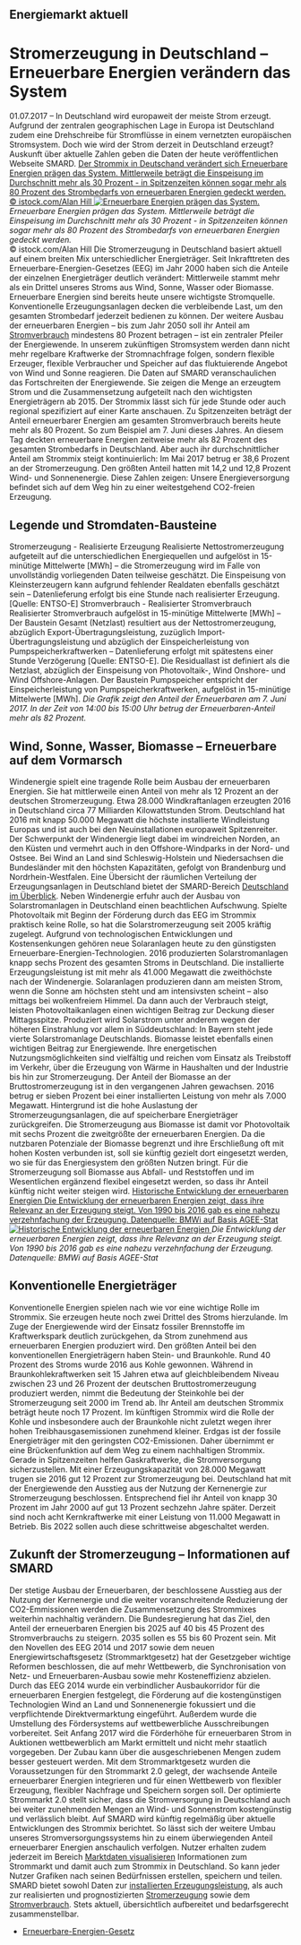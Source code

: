 





## Energiemarkt aktuell
# Stromerzeugung in Deutschland – Erneuerbare Energien verändern das System


01.07.2017 – In Deutschland wird europaweit der meiste Strom erzeugt. Aufgrund der zentralen geographischen Lage in Europa ist Deutschland zudem eine Drehschreibe für Stromflüsse in einem vernetzten europäischen Stromsystem. Doch wie wird der Strom derzeit in Deutschland erzeugt? Auskunft über aktuelle Zahlen geben die Daten der heute veröffentlichen Webseite SMARD.
[ Der Strommix in Deutschand verändert sich Erneuerbare Energien prägen das System. Mittlerweile beträgt die Einspeisung im Durchschnitt mehr als 30 Prozent - in Spitzenzeiten können sogar mehr als 80 Prozent des Strombedarfs von erneuerbaren Energien gedeckt werden. © istock.com/Alan Hill ![Erneuerbare Energien prägen das System. ](https://www.smard.de/resource/image/492/landscape_ratio2x1/1200/600/7bcd78efdbf2625da966f8625742f89/D72632E3EE9F4DCF28DD861B80156DA1/strommix-titel.jpg) ](https://www.smard.de/resource/blob/492/94451c41991ed8cf5af35ae23260aae9/strommix-titel-data.jpg)
_Erneuerbare Energien prägen das System. Mittlerweile beträgt die Einspeisung im Durchschnitt mehr als 30 Prozent - in Spitzenzeiten können sogar mehr als 80 Prozent des Strombedarfs von erneuerbaren Energien gedeckt werden._  
© istock.com/Alan Hill
Die Stromerzeugung in Deutschland basiert aktuell auf einem breiten Mix unterschiedlicher Energieträger. Seit Inkrafttreten des Erneuerbare-Energien-Gesetzes (EEG) im Jahr 2000 haben sich die Anteile der einzelnen Energieträger deutlich verändert: Mittlerweile stammt mehr als ein Drittel unseres Stroms aus Wind, Sonne, Wasser oder Biomasse. Erneuerbare Energien sind bereits heute unsere wichtigste Stromquelle. Konventionelle Erzeugungsanlagen decken die verbleibende Last, um den gesamten Strombedarf jederzeit bedienen zu können. Der weitere Ausbau der erneuerbaren Energien – bis zum Jahr 2050 soll ihr Anteil am [Stromverbrauch](https://www.smard.de/page/home/wiki-article/446/2556/stromverbrauch) mindestens 80 Prozent betragen – ist ein zentraler Pfeiler der Energiewende. In unserem zukünftigen Stromsystem werden dann nicht mehr regelbare Kraftwerke der Stromnachfrage folgen, sondern flexible Erzeuger, flexible Verbraucher und Speicher auf das fluktuierende Angebot von Wind und Sonne reagieren.
Die Daten auf SMARD veranschaulichen das Fortschreiten der Energiewende. Sie zeigen die Menge an erzeugtem Strom und die Zusammensetzung aufgeteilt nach den wichtigsten Energieträgern ab 2015. Der Strommix lässt sich für jede Stunde oder auch regional spezifiziert auf einer Karte anschauen.
Zu Spitzenzeiten beträgt der Anteil erneuerbarer Energien am gesamten Stromverbrauch bereits heute mehr als 80 Prozent. So zum Beispiel am 7. Juni dieses Jahres. An diesem Tag deckten erneuerbare Energien zeitweise mehr als 82 Prozent des gesamten Strombedarfs in Deutschland. Aber auch ihr durchschnittlicher Anteil am Strommix steigt kontinuierlich: Im Mai 2017 betrug er 38,6 Prozent an der Stromerzeugung. Den größten Anteil hatten mit 14,2 und 12,8 Prozent Wind- und Sonnenenergie. Diese Zahlen zeigen: Unsere Energieversorgung befindet sich auf dem Weg hin zu einer weitestgehend CO2-freien Erzeugung.




  


  

## Legende und Stromdaten-Bausteine
Stromerzeugung - Realisierte Erzeugung 
Realisierte Nettostromerzeugung aufgeteilt auf die unterschiedlichen Energiequellen und aufgelöst in 15-minütige Mittelwerte [MWh] – die Stromerzeugung wird im Falle von unvollständig vorliegenden Daten teilweise geschätzt. Die Einspeisung von Kleinsterzeugern kann aufgrund fehlender Realdaten ebenfalls geschätzt sein – Datenlieferung erfolgt bis eine Stunde nach realisierter Erzeugung. [Quelle: ENTSO-E]
Stromverbrauch - Realisierter Stromverbrauch 
Realisierter Stromverbrauch aufgelöst in 15-minütige Mittelwerte [MWh] – Der Baustein Gesamt (Netzlast) resultiert aus der Nettostromerzeugung, abzüglich Export-Übertragungsleistung, zuzüglich Import-Übertragungsleistung und abzüglich der Einspeicherleistung von Pumpspeicherkraftwerken – Datenlieferung erfolgt mit spätestens einer Stunde Verzögerung [Quelle: ENTSO-E]. Die Residuallast ist definiert als die Netzlast, abzüglich der Einspeisung von Photovoltaik-, Wind Onshore- und Wind Offshore-Anlagen. Der Baustein Pumpspeicher entspricht der Einspeicherleistung von Pumpspeicherkraftwerken, aufgelöst in 15-minütige Mittelwerte [MWh].
_Die Grafik zeigt den Anteil der Erneuerbaren am 7. Juni 2017. In der Zeit von 14:00 bis 15:00 Uhr betrug der Erneuerbaren-Anteil mehr als 82 Prozent._
## Wind, Sonne, Wasser, Biomasse – Erneuerbare auf dem Vormarsch
Windenergie spielt eine tragende Rolle beim Ausbau der erneuerbaren Energien. Sie hat mittlerweile einen Anteil von mehr als 12 Prozent an der deutschen Stromerzeugung. Etwa 28.000 Windkraftanlagen erzeugten 2016 in Deutschland circa 77 Milliarden Kilowattstunden Strom. Deutschland hat 2016 mit knapp 50.000 Megawatt die höchste installierte Windleistung Europas und ist auch bei den Neuinstallationen europaweit Spitzenreiter. Der Schwerpunkt der Windenergie liegt dabei im windreichen Norden, an den Küsten und vermehrt auch in den Offshore-Windparks in der Nord- und Ostsee. Bei Wind an Land sind Schleswig-Holstein und Niedersachsen die Bundesländer mit den höchsten Kapazitäten, gefolgt von Brandenburg und Nordrhein-Westfalen. Eine Übersicht der räumlichen Verteilung der Erzeugungsanlagen in Deutschland bietet der SMARD-Bereich [Deutschland im Überblick](https://www.smard.de/home/ueberblick).
Neben Windenergie erfuhr auch der Ausbau von Solarstromanlagen in Deutschland einen beachtlichen Aufschwung. Spielte Photovoltaik mit Beginn der Förderung durch das EEG im Strommix praktisch keine Rolle, so hat die Solarstromerzeugung seit 2005 kräftig zugelegt. Aufgrund von technologischen Entwicklungen und Kostensenkungen gehören neue Solaranlagen heute zu den günstigsten Erneuerbare-Energien-Technologien. 2016 produzierten Solarstromanlagen knapp sechs Prozent des gesamten Stroms in Deutschland. Die installierte Erzeugungsleistung ist mit mehr als 41.000 Megawatt die zweithöchste nach der Windenergie. Solaranlagen produzieren dann am meisten Strom, wenn die Sonne am höchsten steht und am intensivsten scheint – also mittags bei wolkenfreiem Himmel. Da dann auch der Verbrauch steigt, leisten Photovoltaikanlagen einen wichtigen Beitrag zur Deckung dieser Mittagsspitze. Produziert wird Solarstrom unter anderem wegen der höheren Einstrahlung vor allem in Süddeutschland: In Bayern steht jede vierte Solarstromanlage Deutschlands.
Biomasse leistet ebenfalls einen wichtigen Beitrag zur Energiewende. Ihre energetischen Nutzungsmöglichkeiten sind vielfältig und reichen vom Einsatz als Treibstoff im Verkehr, über die Erzeugung von Wärme in Haushalten und der Industrie bis hin zur Stromerzeugung. Der Anteil der Biomasse an der Bruttostromerzeugung ist in den vergangenen Jahren gewachsen. 2016 betrug er sieben Prozent bei einer installierten Leistung von mehr als 7.000 Megawatt. Hintergrund ist die hohe Auslastung der Stromerzeugungsanlagen, die auf speicherbare Energieträger zurückgreifen. Die Stromerzeugung aus Biomasse ist damit vor Photovoltaik mit sechs Prozent die zweitgrößte der erneuerbaren Energien. Da die nutzbaren Potenziale der Biomasse begrenzt und ihre Erschließung oft mit hohen Kosten verbunden ist, soll sie künftig gezielt dort eingesetzt werden, wo sie für das Energiesystem den größten Nutzen bringt. Für die Stromerzeugung soll Biomasse aus Abfall- und Reststoffen und im Wesentlichen ergänzend flexibel eingesetzt werden, so dass ihr Anteil künftig nicht weiter steigen wird.
[ Historische Entwicklung der erneuerbaren Energien Die Entwicklung der erneuerbaren Energien zeigt, dass ihre Relevanz an der Erzeugung steigt. Von 1990 bis 2016 gab es eine nahezu verzehnfachung der Erzeugung. Datenquelle: BMWi auf Basis AGEE-Stat ![Historische Entwicklung der erneuerbaren Energien](https://www.smard.de/resource/image/494/landscape_ratio2x1/1200/600/fc912c12b8db0f2cec2ea1004db765d8/6299F7BA39BF644B7C87B3DBC1ED0F48/entwicklung-erneuerbare-strommix.jpg) ](https://www.smard.de/resource/blob/494/ffb19e06a36044d9492fced5d8c006ce/entwicklung-erneuerbare-strommix-data.jpg)
_Die Entwicklung der erneuerbaren Energien zeigt, dass ihre Relevanz an der Erzeugung steigt. Von 1990 bis 2016 gab es eine nahezu verzehnfachung der Erzeugung.  
Datenquelle: BMWi auf Basis AGEE-Stat_
## Konventionelle Energieträger
Konventionelle Energien spielen nach wie vor eine wichtige Rolle im Strommix. Sie erzeugen heute noch zwei Drittel des Stroms hierzulande. Im Zuge der Energiewende wird der Einsatz fossiler Brennstoffe im Kraftwerkspark deutlich zurückgehen, da Strom zunehmend aus erneuerbaren Energien produziert wird.
Den größten Anteil bei den konventionellen Energieträgern haben Stein- und Braunkohle. Rund 40 Prozent des Stroms wurde 2016 aus Kohle gewonnen. Während in Braunkohlekraftwerken seit 15 Jahren etwa auf gleichbleibendem Niveau zwischen 23 und 26 Prozent der deutschen Bruttostromerzeugung produziert werden, nimmt die Bedeutung der Steinkohle bei der Stromerzeugung seit 2000 im Trend ab. Ihr Anteil am deutschen Strommix beträgt heute noch 17 Prozent. Im künftigen Strommix wird die Rolle der Kohle und insbesondere auch der Braunkohle nicht zuletzt wegen ihrer hohen Treibhausgasemissionen zunehmend kleiner.
Erdgas ist der fossile Energieträger mit den geringsten CO2-Emissionen. Daher übernimmt er eine Brückenfunktion auf dem Weg zu einem nachhaltigen Strommix. Gerade in Spitzenzeiten helfen Gaskraftwerke, die Stromversorgung sicherzustellen. Mit einer Erzeugungskapazität von 28.000 Megawatt trugen sie 2016 gut 12 Prozent zur Stromerzeugung bei.
Deutschland hat mit der Energiewende den Ausstieg aus der Nutzung der Kernenergie zur Stromerzeugung beschlossen. Entsprechend fiel ihr Anteil von knapp 30 Prozent im Jahr 2000 auf gut 13 Prozent sechzehn Jahre später. Derzeit sind noch acht Kernkraftwerke mit einer Leistung von 11.000 Megawatt in Betrieb. Bis 2022 sollen auch diese schrittweise abgeschaltet werden.
## Zukunft der Stromerzeugung – Informationen auf SMARD
Der stetige Ausbau der Erneuerbaren, der beschlossene Ausstieg aus der Nutzung der Kernenergie und die weiter voranschreitende Reduzierung der CO2-Emmissionen werden die Zusammensetzung des Strommixes weiterhin nachhaltig verändern. Die Bundesregierung hat das Ziel, den Anteil der erneuerbaren Energien bis 2025 auf 40 bis 45 Prozent des Stromverbrauchs zu steigern. 2035 sollen es 55 bis 60 Prozent sein.
Mit den Novellen des EEG 2014 und 2017 sowie dem neuen Energiewirtschaftsgesetz (Strommarktgesetz) hat der Gesetzgeber wichtige Reformen beschlossen, die auf mehr Wettbewerb, die Synchronisation von Netz- und Erneuerbaren-Ausbau sowie mehr Kosteneffizienz abzielen. Durch das EEG 2014 wurde ein verbindlicher Ausbaukorridor für die erneuerbaren Energien festgelegt, die Förderung auf die kostengünstigen Technologien Wind an Land und Sonnenenergie fokussiert und die verpflichtende Direktvermarktung eingeführt. Außerdem wurde die Umstellung des Fördersystems auf wettbewerbliche Ausschreibungen vorbereitet. Seit Anfang 2017 wird die Förderhöhe für erneuerbaren Strom in Auktionen wettbewerblich am Markt ermittelt und nicht mehr staatlich vorgegeben. Der Zubau kann über die ausgeschriebenen Mengen zudem besser gesteuert werden. Mit dem Strommarktgesetz wurden die Voraussetzungen für den Strommarkt 2.0 gelegt, der wachsende Anteile erneuerbarer Energien integrieren und für einen Wettbewerb von flexibler Erzeugung, flexibler Nachfrage und Speichern sorgen soll. Der optimierte Strommarkt 2.0 stellt sicher, dass die Stromversorgung in Deutschland auch bei weiter zunehmenden Mengen an Wind- und Sonnenstrom kostengünstig und verlässlich bleibt.
Auf SMARD wird künftig regelmäßig über aktuelle Entwicklungen des Strommix berichtet. So lässt sich der weitere Umbau unseres Stromversorgungssystems hin zu einem überwiegenden Anteil erneuerbarer Energien anschaulich verfolgen. Nutzer erhalten zudem jederzeit im Bereich [Marktdaten visualisieren](https://www.smard.de/home/marktdaten) Informationen zum Strommarkt und damit auch zum Strommix in Deutschland. So kann jeder Nutzer Grafiken nach seinen Bedürfnissen erstellen, speichern und teilen. SMARD bietet sowohl Daten zur [installierten Erzeugungsleistung](https://www.smard.de/page/home/wiki-article/446/2362/installierte-erzeugungsleistung), als auch zur realisierten und prognostizierten [Stromerzeugung](https://www.smard.de/page/home/wiki-article/446/636/stromerzeugung) sowie dem [Stromverbrauch](https://www.smard.de/page/home/wiki-article/446/2556/stromverbrauch). Stets aktuell, übersichtlich aufbereitet und bedarfsgerecht zusammenstellbar.
  * [Erneuerbare-Energien-Gesetz](https://www.smard.de/home/energiemarkt-aktuell/2017?pc=%5B%7B%22name%22:%22tag-filter%22,%22data%22:%7B%22selectedTags%22:%5B205028%5D%7D%7D%5D)








